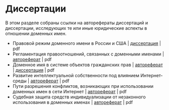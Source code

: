 # Диссертации

В этом разделе собраны ссылки на авторефераты диссертаций и диссертации, исследующих те или иные юридические аспекты в отношении доменных имен.

* Правовой режим доменного имени в России и США \| [диссертация](http://ecommercelaw.ru/sites/default/files/gladkaya-180914-d.pdf) \| pdf
* Регламентация правоотношений, связанных с доменными именами \| [автореферат](https://www.google.com/url?sa=t&rct=j&q=&esrc=s&source=web&cd=81&cad=rja&uact=8&ved=2ahUKEwjZi4ev-czdAhWEOSwKHbi9C6I4UBAWMAB6BAgDEAI&url=https%3A%2F%2Fvivaldi.nlr.ru%2Fbd000104245%2Ffile&usg=AOvVaw1TkmIA5JjVoCJrKnVXBviB) \| pdf
* Доменное имя в системе объектов гражданских прав \| [автореферат](http://vak.ed.gov.ru/az/server/php/filer.php?table=att_case&fld=autoref&key%5B%5D=96408001) \| [диссертация](https://zakon.ru/Tools/DownloadDissertation?id=1036) \| pdf
* Развитие интеллектуальной собственности под влиянием Интернет-среды \| [автореферат](https://bit.ly/2IMGRxJ) \| pdf
* Пути разрешения конфликтов, возникающих при использовании доменных имен в сети Интернет \| [автореферат](http://static.freereferats.ru/_avtoreferats/01002631115.pdf) \| pdf
* Судебная защита средств индивидуализации от незаконного использования в доменных именах \| [автореферат](http://www.law.msu.ru/file/7665/download) \| pdf

